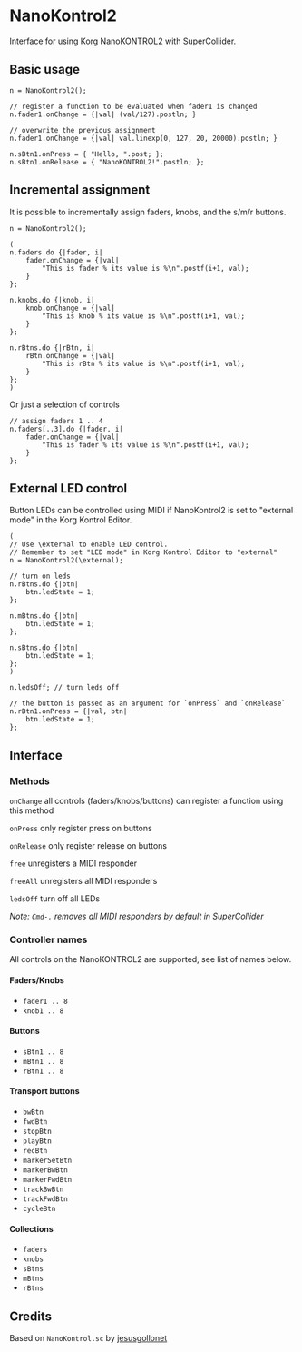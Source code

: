 NanoKontrol2
============

Interface for using Korg NanoKONTROL2 with SuperCollider.

Basic usage
-----------

```
n = NanoKontrol2();

// register a function to be evaluated when fader1 is changed
n.fader1.onChange = {|val| (val/127).postln; }

// overwrite the previous assignment
n.fader1.onChange = {|val| val.linexp(0, 127, 20, 20000).postln; }

n.sBtn1.onPress = { "Hello, ".post; };
n.sBtn1.onRelease = { "NanoKONTROL2!".postln; };
```

Incremental assignment
----------------------

It is possible to incrementally assign faders, knobs, and the s/m/r buttons.

```
n = NanoKontrol2();

(
n.faders.do {|fader, i|
    fader.onChange = {|val|
        "This is fader % its value is %\n".postf(i+1, val);
    }
};

n.knobs.do {|knob, i|
    knob.onChange = {|val|
        "This is knob % its value is %\n".postf(i+1, val);
    }
};

n.rBtns.do {|rBtn, i|
    rBtn.onChange = {|val|
        "This is rBtn % its value is %\n".postf(i+1, val);
    }
};
)

```

Or just a selection of controls
```
// assign faders 1 .. 4
n.faders[..3].do {|fader, i| 
    fader.onChange = {|val|
        "This is fader % its value is %\n".postf(i+1, val);
    }
};
```

External LED control
--------------------

Button LEDs can be controlled using MIDI if NanoKontrol2 is set to "external mode" in the Korg Kontrol Editor.

```
(
// Use \external to enable LED control.
// Remember to set "LED mode" in Korg Kontrol Editor to "external"
n = NanoKontrol2(\external);

// turn on leds
n.rBtns.do {|btn|
    btn.ledState = 1;
};

n.mBtns.do {|btn|
    btn.ledState = 1;
};

n.sBtns.do {|btn|
    btn.ledState = 1;
};
)

n.ledsOff; // turn leds off

// the button is passed as an argument for `onPress` and `onRelease`
n.rBtn1.onPress = {|val, btn|
    btn.ledState = 1;
};
```

Interface
---------

### Methods

`onChange` all controls (faders/knobs/buttons) can register a function using this method

`onPress` only register press on buttons

`onRelease` only register release on buttons

`free` unregisters a MIDI responder

`freeAll` unregisters all MIDI responders

`ledsOff` turn off all LEDs

*Note: `Cmd-.` removes all MIDI responders by default in SuperCollider*

### Controller names

All controls on the NanoKONTROL2 are supported, see list of names below.

#### Faders/Knobs

* `fader1 .. 8`
* `knob1 .. 8`

#### Buttons

* `sBtn1 .. 8`
* `mBtn1 .. 8`
* `rBtn1 .. 8`

#### Transport buttons

* `bwBtn`
* `fwdBtn` 
* `stopBtn` 
* `playBtn` 
* `recBtn`
* `markerSetBtn` 
* `markerBwBtn` 
* `markerFwdBtn` 
* `trackBwBtn`
* `trackFwdBtn` 
* `cycleBtn`

#### Collections

* `faders`
* `knobs`
* `sBtns`
* `mBtns`
* `rBtns`

## Credits

Based on `NanoKontrol.sc` by [jesusgollonet](https://github.com/jesusgollonet/NanoKontrol.sc)
